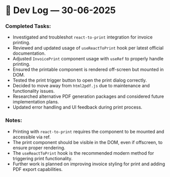 # 📝 Dev Log — 30-06-2025

### Completed Tasks:
- Investigated and troubleshot `react-to-print` integration for invoice printing.
- Reviewed and updated usage of `useReactToPrint` hook per latest official documentation.
- Adjusted `InvoicePrint` component usage with `useRef` to properly handle printing.
- Ensured the printable component is rendered off-screen but mounted in DOM.
- Tested the print trigger button to open the print dialog correctly.
- Decided to move away from `html2pdf.js` due to maintenance and functionality issues.
- Researched alternative PDF generation packages and considered future implementation plans.
- Updated error handling and UI feedback during print process.

### Notes:
- Printing with `react-to-print` requires the component to be mounted and accessible via ref.
- The print component should be visible in the DOM, even if offscreen, to ensure proper rendering.
- The `useReactToPrint` hook is the recommended modern method for triggering print functionality.
- Further work is planned on improving invoice styling for print and adding PDF export capabilities.
